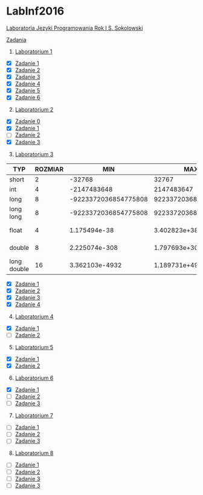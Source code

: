 # LabInf2016
[Laboratoria Jezyki Programowania Rok I S. Sokolowski](http://inf.ug.edu.pl/~stefan/Dydaktyka/JezProg/)

[Zadania](https://inf.ug.edu.pl/~stefan/Dydaktyka/JezProg/Slajdy/index.html#lab)

1. [Laboratorium 1](lab01)
  * [x]  [Zadanie 1](lab01/zad01.c)
  * [x]  [Zadanie 2](lab01/zad02.c)
  * [x]  [Zadanie 3](lab01/zad03.c)
  * [x]  [Zadanie 4](lab01/zad04.c)
  * [x]  [Zadanie 5](lab01/zad05.c)
  * [x]  [Zadanie 6](lab01/zad06.c)

2. [Laboratorium 2](lab02)
 * [x] [Zadanie 0](lab02/zad00.c)
 * [x] [Zadanie 1](lab02/zad01.c)
 * [ ] [Zadanie 2](lab02/zad02.c)
 * [x] [Zadanie 3](lab02/zad03.c)

3. [Laboratorium 3](lab03)

  |TYP        |  ROZMIAR|                  MIN|                  MAX|         ZIARNO|  PRECYZJA|
  |-----------|---------|---------------------|---------------------|---------------|----------|
  |short      |        2|               -32768|                32767|               |          |
  |int        |        4|          -2147483648|           2147483647|               |          |
  |long       |        8| -9223372036854775808|  9223372036854775807|               |          |
  |long long  |        8| -9223372036854775808|  9223372036854775807|               |          |
  |float      |        4|         1.175494e-38|         3.402823e+38|   1.192093e-07|       6  |
  |double     |        8|        2.225074e-308|        1.797693e+308|   2.220446e-16|      15  |
  |long double|       16|       3.362103e-4932|       1.189731e+4932|   1.084202e-19|      18  |

 * [x] [Zadanie 1](lab03/zad01.c)
 * [x] [Zadanie 2](lab03/zad02.c)
 * [x] [Zadanie 3](lab03/zad03.c)
 * [x] [Zadanie 4](lab03/zad04.c)

4. [Laboratorium 4](lab04)
 * [x] [Zadanie 1](lab04/zad01.c)
 * [ ] [Zadanie 2](lab04/zad02.c)

5. [Laboratorium 5](lab05)
 * [x] [Zadanie 1](lab05/zad01.c)
 * [x] [Zadanie 2](lab05/zad02.c)

6. [Laboratorium 6](lab06)
 * [x] [Zadanie 1](lab06/zad01.c)
 * [ ] [Zadanie 2](lab06/zad02.c)
 * [ ] [Zadanie 3](lab06/zad03.c)

7. [Laboratorium 7](lab07)
 * [ ] [Zadanie 1](lab07/zad01.c)
 * [ ] [Zadanie 2](lab07/zad02.c)
 * [ ] [Zadanie 3](lab07/zad03.c)

8. [Laboratorium 8](lab08)
 * [ ] [Zadanie 1](lab08/zad01.c)
 * [ ] [Zadanie 2](lab08/zad02.c)
 * [ ] [Zadanie 3](lab08/zad03.c)
 * [ ] [Zadanie 3](lab08/zad04.c)
